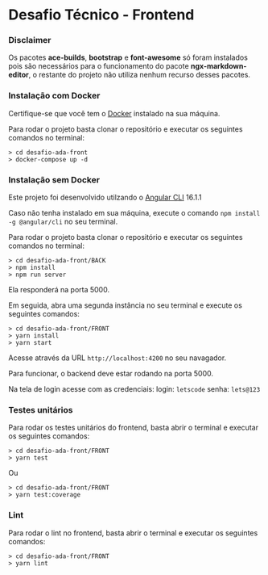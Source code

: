 # Desafio Técnico - Frontend

### Disclaimer

Os pacotes **ace-builds**, **bootstrap** e **font-awesome** só foram instalados pois são necessários para o funcionamento do pacote **ngx-markdown-editor**, o restante do projeto não utiliza nenhum recurso desses pacotes.

### Instalação com Docker

Certifique-se que você tem o [Docker](https://www.docker.com/get-started/) instalado na sua máquina.

Para rodar o projeto basta clonar o repositório e executar os seguintes comandos no terminal:

```console
> cd desafio-ada-front
> docker-compose up -d
```

### Instalação sem Docker

Este projeto foi desenvolvido utilzando o [Angular CLI](https://angular.io/cli) 16.1.1

Caso não tenha instalado em sua máquina, execute o comando `npm install -g @angular/cli` no seu terminal.

Para rodar o projeto basta clonar o repositório e executar os seguintes comandos no terminal:

```console
> cd desafio-ada-front/BACK
> npm install
> npm run server
```

Ela responderá na porta 5000.

Em seguida, abra uma segunda instância no seu terminal e execute os seguintes comandos:

```console
> cd desafio-ada-front/FRONT
> yarn install
> yarn start
```

Acesse através da URL `http://localhost:4200` no seu navagador.

Para funcionar, o backend deve estar rodando na porta 5000.

Na tela de login acesse com as credenciais:
login: `letscode`
senha: `lets@123`

### Testes unitários

Para rodar os testes unitários do frontend, basta abrir o terminal e executar os seguintes comandos:

```console
> cd desafio-ada-front/FRONT
> yarn test
```

Ou

```console
> cd desafio-ada-front/FRONT
> yarn test:coverage
```

### Lint

Para rodar o lint no frontend, basta abrir o terminal e executar os seguintes comandos:

```console
> cd desafio-ada-front/FRONT
> yarn lint
```